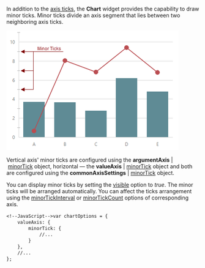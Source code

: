 In addition to the [axis ticks](/concepts/20%20Data%20Visualization/10%20Charts/10%20Chart%20Elements/080%20Axis%20Ticks/01%20Axis%20Ticks.md '/Documentation/Guide/Data_Visualization/Charts/Chart_Elements/#Axis_Ticks'), the **Chart** widget provides the capability to draw minor ticks.  Minor ticks divide an axis segment that lies between two neighboring axis ticks. 

![Minor Ticks](/images/ChartJS/Chart_Minor_Ticks.png)

Vertical axis' minor ticks are configured using the **argumentAxis**&nbsp;|&nbsp;[minorTick](/api-reference/20%20Data%20Visualization%20Widgets/10%20dxChart/1%20Configuration/commonAxisSettings/minorTick '/Documentation/ApiReference/Data_Visualization_Widgets/dxChart/Configuration/argumentAxis/minorTick/') object, horizontal &#8212; the **valueAxis**&nbsp;|&nbsp;[minorTick](/api-reference/20%20Data%20Visualization%20Widgets/10%20dxChart/1%20Configuration/commonAxisSettings/minorTick '/Documentation/ApiReference/Data_Visualization_Widgets/dxChart/Configuration/valueAxis/minorTick/') object and both are configured using the **commonAxisSettings**&nbsp;|&nbsp;[minorTick](/api-reference/20%20Data%20Visualization%20Widgets/10%20dxChart/1%20Configuration/commonAxisSettings/minorTick '/Documentation/ApiReference/Data_Visualization_Widgets/dxChart/Configuration/commonAxisSettings/minorTick/') object.

You can display minor ticks by setting the [visible](/api-reference/20%20Data%20Visualization%20Widgets/10%20dxChart/1%20Configuration/commonAxisSettings/minorTick/visible.md '/Documentation/ApiReference/Data_Visualization_Widgets/dxChart/Configuration/commonAxisSettings/minorTick/#visible') option to *true*. The minor ticks will be arranged automatically. You can affect the ticks arrangement using the [minorTickInterval](/api-reference/20%20Data%20Visualization%20Widgets/10%20dxChart/1%20Configuration/argumentAxis/minorTickInterval '/Documentation/ApiReference/Data_Visualization_Widgets/dxChart/Configuration/argumentAxis/minorTickInterval/') or [minorTickCount](/api-reference/20%20Data%20Visualization%20Widgets/10%20dxChart/1%20Configuration/argumentAxis/minorTickCount.md '/Documentation/ApiReference/Data_Visualization_Widgets/dxChart/Configuration/argumentAxis/#minorTickCount') options of corresponding axis.

	<!--JavaScript-->var chartOptions = {
		valueAxis: {
			minorTick: {
				//...
			}
		},
		//...
	};